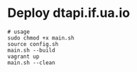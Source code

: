 # Deploy dtapi.if.ua.io
```console
# usage
sudo chmod +x main.sh
source config.sh
main.sh --build
vagrant up
main.sh --clean
```